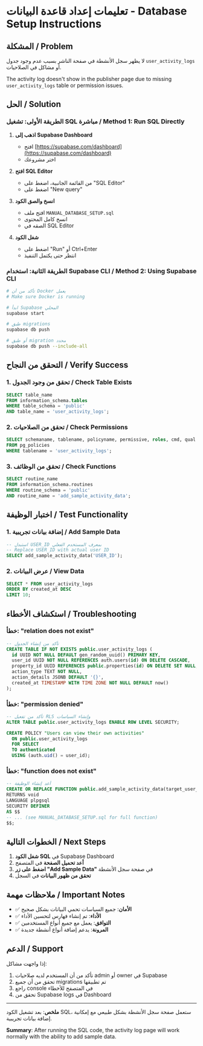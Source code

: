 # تعليمات إعداد قاعدة البيانات - Database Setup Instructions

## المشكلة / Problem

لا يظهر سجل الأنشطة في صفحة الناشر بسبب عدم وجود جدول `user_activity_logs` أو مشاكل في الصلاحيات.

The activity log doesn't show in the publisher page due to missing `user_activity_logs` table or permission issues.

## الحل / Solution

### الطريقة الأولى: تشغيل SQL مباشرة / Method 1: Run SQL Directly

1. **اذهب إلى Supabase Dashboard**
   - افتح [https://supabase.com/dashboard](https://supabase.com/dashboard)
   - اختر مشروعك

2. **افتح SQL Editor**
   - من القائمة الجانبية، اضغط على "SQL Editor"
   - اضغط على "New query"

3. **انسخ والصق الكود**
   - افتح ملف `MANUAL_DATABASE_SETUP.sql`
   - انسخ كامل المحتوى
   - الصقه في SQL Editor

4. **شغل الكود**
   - اضغط على "Run" أو Ctrl+Enter
   - انتظر حتى يكتمل التنفيذ

### الطريقة الثانية: استخدام Supabase CLI / Method 2: Using Supabase CLI

```bash
# تأكد من أن Docker يعمل
# Make sure Docker is running

# ابدأ Supabase المحلي
supabase start

# طبق migrations
supabase db push

# أو طبق migration محدد
supabase db push --include-all
```

## التحقق من النجاح / Verify Success

### 1. تحقق من وجود الجدول / Check Table Exists
```sql
SELECT table_name 
FROM information_schema.tables 
WHERE table_schema = 'public' 
AND table_name = 'user_activity_logs';
```

### 2. تحقق من الصلاحيات / Check Permissions
```sql
SELECT schemaname, tablename, policyname, permissive, roles, cmd, qual 
FROM pg_policies 
WHERE tablename = 'user_activity_logs';
```

### 3. تحقق من الوظائف / Check Functions
```sql
SELECT routine_name 
FROM information_schema.routines 
WHERE routine_schema = 'public' 
AND routine_name = 'add_sample_activity_data';
```

## اختبار الوظيفة / Test Functionality

### 1. إضافة بيانات تجريبية / Add Sample Data
```sql
-- استبدل USER_ID بمعرف المستخدم الفعلي
-- Replace USER_ID with actual user ID
SELECT add_sample_activity_data('USER_ID');
```

### 2. عرض البيانات / View Data
```sql
SELECT * FROM user_activity_logs 
ORDER BY created_at DESC 
LIMIT 10;
```

## استكشاف الأخطاء / Troubleshooting

### خطأ: "relation does not exist"
```sql
-- تأكد من إنشاء الجدول
CREATE TABLE IF NOT EXISTS public.user_activity_logs (
  id UUID NOT NULL DEFAULT gen_random_uuid() PRIMARY KEY,
  user_id UUID NOT NULL REFERENCES auth.users(id) ON DELETE CASCADE,
  property_id UUID REFERENCES public.properties(id) ON DELETE SET NULL,
  action_type TEXT NOT NULL,
  action_details JSONB DEFAULT '{}',
  created_at TIMESTAMP WITH TIME ZONE NOT NULL DEFAULT now()
);
```

### خطأ: "permission denied"
```sql
-- تأكد من تفعيل RLS وإنشاء السياسات
ALTER TABLE public.user_activity_logs ENABLE ROW LEVEL SECURITY;

CREATE POLICY "Users can view their own activities"
  ON public.user_activity_logs
  FOR SELECT
  TO authenticated
  USING (auth.uid() = user_id);
```

### خطأ: "function does not exist"
```sql
-- أعد إنشاء الوظيفة
CREATE OR REPLACE FUNCTION public.add_sample_activity_data(target_user_id UUID)
RETURNS void
LANGUAGE plpgsql
SECURITY DEFINER
AS $$
-- ... (see MANUAL_DATABASE_SETUP.sql for full function)
$$;
```

## الخطوات التالية / Next Steps

1. **شغل الكود SQL** في Supabase Dashboard
2. **أعد تحميل الصفحة** في المتصفح
3. **اضغط على زر "Add Sample Data"** في صفحة سجل الأنشطة
4. **تحقق من ظهور البيانات** في السجل

## ملاحظات مهمة / Important Notes

- ✅ **الأمان**: جميع السياسات تحمي البيانات بشكل صحيح
- ✅ **الأداء**: تم إنشاء فهارس لتحسين الأداء
- ✅ **التوافق**: يعمل مع جميع أنواع المستخدمين
- ✅ **المرونة**: يدعم إضافة أنواع أنشطة جديدة

## الدعم / Support

إذا واجهت مشاكل:
1. تأكد من أن المستخدم لديه صلاحيات admin أو owner في Supabase
2. تحقق من أن جميع migrations تم تطبيقها
3. راجع console في المتصفح للأخطاء
4. تحقق من Supabase logs في Dashboard

---

**ملخص**: بعد تشغيل الكود SQL، ستعمل صفحة سجل الأنشطة بشكل طبيعي مع إمكانية إضافة بيانات تجريبية.

**Summary**: After running the SQL code, the activity log page will work normally with the ability to add sample data.
